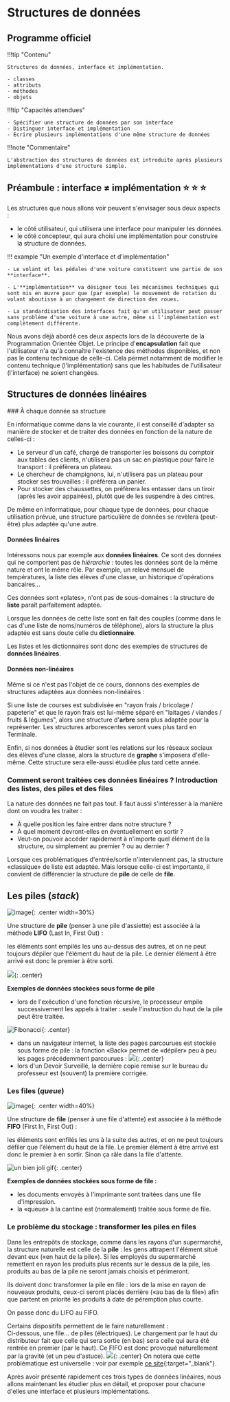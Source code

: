 # Structures de données

## Programme officiel

!!!tip "Contenu"

    Structures de données, interface et implémentation.

    - classes
    - attributs
    - méthodes
    - objets

!!!tip "Capacités attendues"

    - Spécifier une structure de données par son interface
    - Distinguer interface et implémentation
    - Ecrire plusieurs implémentations d'une même structure de données

!!!note "Commentaire"

    L'abstraction des structures de données est introduite après plusieurs implémentations d'une structure simple.

## Préambule : interface ≠ implémentation :star: :star: :star:

Les structures que nous allons voir peuvent s'envisager sous deux aspects :

- le côté utilisateur, qui utilisera une interface pour manipuler les données.
- le côté concepteur, qui aura choisi une implémentation pour construire la structure de données.

!!! example "Un exemple d'interface et d'implémentation"

    - Le volant et les pédales d'une voiture constituent une partie de son **interface**.

    - L'**implémentation** va désigner tous les mécanismes techniques qui sont mis en œuvre pour que (par exemple) le mouvement de rotation du volant aboutisse à un changement de direction des roues.

    - La standardisation des interfaces fait qu'un utilisateur peut passer sans problème d'une voiture à une autre, même si l'implémentation est complètement différente.

Nous avons déjà abordé ces deux aspects lors de la découverte de la Programmation Orientée Objet. Le principe d'**encapsulation** fait que l'utilisateur n'a qu'à connaître l'existence des méthodes disponibles, et non pas le contenu technique de celle-ci. Cela permet notamment de modifier le contenu technique (l'implémentation) sans que les habitudes de l'utilisateur (l'interface) ne soient changées.

## Structures de données linéaires

### À chaque donnée sa structure

En informatique comme dans la vie courante, il est conseillé d'adapter sa manière de stocker et de traiter des données en fonction de la nature de celles-ci :

- Le serveur d'un café, chargé de transporter les boissons du comptoir aux tables des clients, n'utilisera pas un sac en plastique pour faire le transport : il préfèrera un plateau.
- Le chercheur de champignons, lui, n'utilisera pas un plateau pour stocker ses trouvailles : il préfèrera un panier.
- Pour stocker des chaussettes, on préfèrera les entasser dans un tiroir (après les avoir appairées), plutôt que de les suspendre à des cintres.

De même en informatique, pour chaque type de données, pour chaque utilisation prévue, une structure particulière de données se revèlera (peut-être) plus adaptée qu'une autre.

#### Données linéaires

Intéressons nous par exemple aux **données linéaires**. Ce sont des données qui ne comportent pas de _hiérarchie_ : toutes les données sont de la même nature et ont le même rôle.
Par exemple, un relevé mensuel de températures, la liste des élèves d'une classe, un historique d'opérations bancaires...

Ces données sont «plates», n'ont pas de sous-domaines : la structure de **liste** paraît parfaitement adaptée.

Lorsque les données de cette liste sont en fait des couples (comme dans le cas d'une liste de noms/numéros de téléphone), alors la structure la plus adaptée est sans doute celle du **dictionnaire**.

Les listes et les dictionnaires sont donc des exemples de structures de **données linéaires**.

#### Données non-linéaires

Même si ce n'est pas l'objet de ce cours, donnons des exemples de structures adaptées aux données non-linéaires :

Si une liste de courses est subdivisée en "rayon frais / bricolage / papeterie" et que le rayon frais est lui-même séparé en "laitages / viandes / fruits & légumes", alors une structure d'**arbre** sera plus adaptée pour la représenter. Les structures arborescentes seront vues plus tard en Terminale.

Enfin, si nos données à étudier sont les relations sur les réseaux sociaux des élèves d'une classe, alors la structure de **graphe** s'imposera d'elle-même. Cette structure sera elle-aussi étudiée plus tard cette année.

### Comment seront traitées ces données linéaires ? Introduction des listes, des piles et des files

La nature des données ne fait pas tout. Il faut aussi s'intéresser à la manière dont on voudra les traiter :

- À quelle position les faire entrer dans notre structure ?
- À quel moment devront-elles en éventuellement en sortir ?
- Veut-on pouvoir accéder rapidement à n'importe quel élément de la structure, ou simplement au premier ? ou au dernier ?

Lorsque ces problématiques d'entrée/sortie n'interviennent pas, la structure «classique» de liste est adaptée. Mais lorsque celle-ci est importante, il convient de différencier la structure de **pile** de celle de **file**.

## Les piles (_stack_)

![image](data/assiettes2.png){: .center width=30%}

Une structure de **pile** (penser à une pile d'assiette) est associée à la méthode **LIFO** (Last In, First Out) :

les éléments sont empilés les uns au-dessus des autres, et on ne peut toujours dépiler que l'élément du haut de la pile. Le dernier élément à être arrivé est donc le premier à être sorti.

![](data/gifpile.webp){: .center}

**Exemples de données stockées sous forme de pile**

- lors de l'exécution d'une fonction récursive, le processeur empile successivement les appels à traiter : seule l'instruction du haut de la pile peut être traitée.

![Fibonacci](data/pile_fibo.webp){: .center}

- dans un navigateur internet, la liste des pages parcourues est stockée sous forme de pile : la fonction «Back» permet de «dépiler» peu à peu les pages précédemment parcourues :
  ![](data/history.png){: .center}
- lors d'un Devoir Surveillé, la dernière copie remise sur le bureau du professeur est (souvent) la première corrigée.

### Les files (_queue_)

![image](data/queue.png){: .center width=40%}

Une structure de **file** (penser à une file d'attente) est associée à la méthode **FIFO** (First In, First Out) :

les éléments sont enfilés les uns à la suite des autres, et on ne peut toujours défiler que l'élément du haut de la file. Le premier élément à être arrivé est donc le premier à en sortir. Sinon ça râle dans la file d'attente.

![un bien joli gif](data/giffile.webp){: .center}

**Exemples de données stockées sous forme de file :**

- les documents envoyés à l'imprimante sont traitées dans une file d'impression.
- la «queue» à la cantine est (normalement) traitée sous forme de file.

### Le problème du stockage : transformer les piles en files

Dans les entrepôts de stockage, comme dans les rayons d'un supermarché, la structure naturelle est celle de la **pile** : les gens attrapent l'élément situé devant eux («en haut de la pile»). Si les employés du supermarché remettent en rayon les produits plus récents sur le dessus de la pile, les produits au bas de la pile ne seront jamais choisis et périmeront.

Ils doivent donc transformer la pile en file : lors de la mise en rayon de nouveaux produits, ceux-ci seront placés derrière («au bas de la file») afin que partent en priorité les produits à date de péremption plus courte.

On passe donc du LIFO au FIFO.

Certains dispositifs permettent de le faire naturellement :  
Ci-dessous, une file... de piles (électriques). Le chargement par le haut du distributeur fait que celle qui sera sortie (en bas) sera celle qui aura été rentrée en premier (par le haut). Ce FIFO est donc provoqué naturellement par la gravité (et un peu d'astuce).
![](data/fifoimg.png){: .center}
On notera que cette problématique est universelle : voir par exemple [ce site](https://www.mecalux.fr/blog/methode-lifo-fifo-peps){:target="\_blank"}.

Après avoir présenté rapidement ces trois types de données linéaires, nous allons maintenant les étudier plus en détail, et proposer pour chacune d'elles une interface et plusieurs implémentations.
